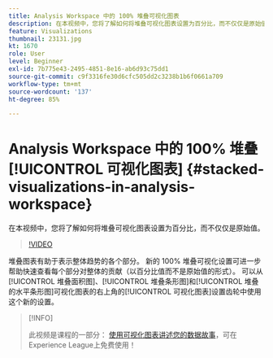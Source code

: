 ```yaml
---
title: Analysis Workspace 中的 100% 堆叠可视化图表
description: 在本视频中，您将了解如何将堆叠可视化图表设置为百分比，而不仅仅是原始值。
feature: Visualizations
thumbnail: 23131.jpg
kt: 1670
role: User
level: Beginner
exl-id: 7b775e43-2495-4851-8e16-ab6d93c75dd1
source-git-commit: c9f3316fe30d6cfc505dd2c3238b1b6f0661a709
workflow-type: tm+mt
source-wordcount: '137'
ht-degree: 85%

---
```


# Analysis Workspace 中的 100% 堆叠[!UICONTROL 可视化图表] {#stacked-visualizations-in-analysis-workspace}

在本视频中，您将了解如何将堆叠可视化图表设置为百分比，而不仅仅是原始值。

>[!VIDEO](https://video.tv.adobe.com/v/23131/?quality=12)

堆叠图表有助于表示整体趋势的各个部分。 新的 100% 堆叠可视化设置可进一步帮助快速查看每个部分对整体的贡献（以百分比值而不是原始值的形式）。 可以从[!UICONTROL 堆叠面积图]、[!UICONTROL 堆叠条形图]和[!UICONTROL 堆叠的水平条形图]可视化图表的右上角的[!UICONTROL 可视化图表]设置齿轮中使用这个新的设置。

>[!INFO]
>
> 此视频是课程的一部分： [使用可视化图表讲述您的数据故事](https://experienceleague.adobe.com/?recommended=Analytics-U-1-2021.1.visualizations)，可在Experience League上免费使用！
